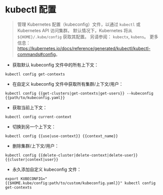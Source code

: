 # kubectl 配置

> 管理 Kubernetes 配置（kubeconfig）文件，以通过 `kubectl` 或 Kubernetes API 访问集群。
> 默认情况下，Kubernetes 将从 `${HOME}/.kube/config` 获取其配置。
> 另请参阅： `kubectx`, `kubens`。
> 更多信息： <https://kubernetes.io/docs/reference/generated/kubectl/kubectl-commands#config>。

- 获取默认 kubeconfig 文件中的所有上下文：

`kubectl config get-contexts`

- 在自定义 kubeconfig 文件中获取所有集群/上下文/用户：

`kubectl config {{get-clusters|get-contexts|get-users}} --kubeconfig {{path/to/kubeconfig.yaml}}`

- 获取当前上下文：

`kubectl config current-context`

- 切换到另一个上下文：

`kubectl config {{use|use-context}} {{context_name}}`

- 删除集群/上下文/用户：

`kubectl config {{delete-cluster|delete-context|delete-user}} {{cluster|context|user}}`

- 永久添加自定义 kubeconfig 文件：

`export KUBECONFIG="{{$HOME.kube/config:path/to/custom/kubeconfig.yaml}}" kubectl config get-contexts`